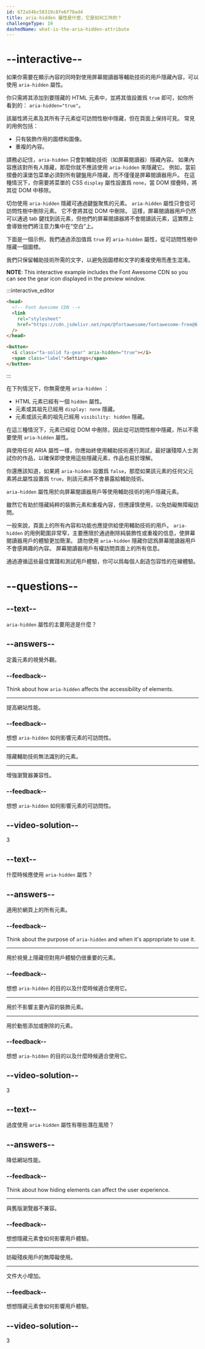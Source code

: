 ```yaml
---
id: 672a54bc58319c8fe6f78ad4
title: aria-hidden 屬性是什麼，它是如何工作的？
challengeType: 19
dashedName: what-is-the-aria-hidden-attribute
---
```


# --interactive--

如果你需要在顯示內容的同時對使用屏幕閱讀器等輔助技術的用戶隱藏內容，可以使用 `aria-hidden` 屬性。

你只需將其添加到要隱藏的 HTML 元素中，並將其值設置爲 `true` 即可，如你所看到的： `aria-hidden="true"`。

該屬性將元素及其所有子元素從可訪問性樹中隱藏，但在頁面上保持可見。 常見的用例包括：

- 只有裝飾作用的圖標和圖像。
- 重複的內容。

請務必記住，`aria-hidden` 只會對輔助技術（如屏幕閱讀器）隱藏內容。 如果內容應該對所有人隱藏，那麼你就不應該使用 `aria-hidden` 來隱藏它。 例如，當前摺疊的漢堡包菜單必須對所有鍵盤用戶隱藏，而不僅僅是屏幕閱讀器用戶。 在這種情況下，你需要將菜單的 CSS `display` 屬性設置爲 `none`，當 DOM 摺疊時，將其從 DOM 中移除。

切勿使用 `aria-hidden` 隱藏可通過鍵盤聚焦的元素。 `aria-hidden` 屬性只會從可訪問性樹中刪除元素。 它不會將其從 DOM 中刪除。 這樣，屏幕閱讀器用戶仍然可以通過 tab 鍵找到該元素，但他們的屏幕閱讀器將不會閱讀該元素，這實際上會導致他們將注意力集中在“空白”上。

下面是一個示例，我們通過添加值爲 `true` 的 `aria-hidden` 屬性，從可訪問性樹中隱藏一個圖標。

我們只保留輔助技術所需的文字，以避免因圖標和文字的重複使用而產生混淆。

**NOTE**: This interactive example includes the Font Awesome CDN so you can see the gear icon displayed in the preview window.

:::interactive_editor

```html
<head>
  <!-- Font Awesome CDN -->
  <link
    rel="stylesheet"
    href="https://cdn.jsdelivr.net/npm/@fortawesome/fontawesome-free@6.5.0/css/all.min.css"
  />
</head>

<button>
  <i class="fa-solid fa-gear" aria-hidden="true"></i>
  <span class="label">Settings</span>
</button>
```

:::

在下列情況下，你無需使用 `aria-hidden` ：

- HTML 元素已經有一個 `hidden` 屬性。
- 元素或其祖先已經用 `display: none` 隱藏。
- 元素或該元素的祖先已經用 `visibility: hidden` 隱藏。

在這三種情況下，元素已經從 DOM 中刪除，因此從可訪問性樹中隱藏，所以不需要使用 `aria-hidden` 屬性。

與使用任何 ARIA 屬性一樣，你應始終使用輔助技術進行測試，最好讓殘障人士測試你的作品，以確保即使使用這些隱藏元素，作品也易於理解。

你還應該知道，如果將 `aria-hidden` 設置爲 `false`，那麼如果該元素的任何父元素將此屬性設置爲 `true`，則該元素將不會暴露給輔助技術。

`aria-hidden` 屬性用於向屏幕閱讀器用戶等使用輔助技術的用戶隱藏元素。

雖然它有助於隱藏純粹的裝飾元素和重複內容，但應謹慎使用，以免妨礙無障礙訪問。

一般來說，頁面上的所有內容和功能也應提供給使用輔助技術的用戶。 `aria-hidden` 的用例範圍非常窄，主要應限於通過刪除純裝飾性或重複的信息，使屏幕閱讀器用戶的體驗更加簡潔。 請勿使用 `aria-hidden` 隱藏你認爲屏幕閱讀器用戶不會感興趣的內容。 屏幕閱讀器用戶有權訪問頁面上的所有信息。

通過遵循這些最佳實踐和測試用戶體驗，你可以爲每個人創造包容性的在線體驗。

# --questions--

## --text--

`aria-hidden` 屬性的主要用途是什麼？

## --answers--

定義元素的視覺外觀。

### --feedback--

Think about how `aria-hidden` affects the accessibility of elements.

---

提高網站性能。

### --feedback--

想想 `aria-hidden` 如何影響元素的可訪問性。

---

隱藏輔助技術無法識別的元素。

---

增強瀏覽器兼容性。

### --feedback--

想想 `aria-hidden` 如何影響元素的可訪問性。

## --video-solution--

3

## --text--

什麼時候應使用 `aria-hidden` 屬性？

## --answers--

適用於網頁上的所有元素。

### --feedback--

Think about the purpose of `aria-hidden` and when it's appropriate to use it.

---

用於視覺上隱藏但對用戶體驗仍很重要的元素。

### --feedback--

想想 `aria-hidden` 的目的以及什麼時候適合使用它。

---

用於不影響主要內容的裝飾元素。

---

用於動態添加或刪除的元素。

### --feedback--

想想 `aria-hidden` 的目的以及什麼時候適合使用它。

## --video-solution--

3

## --text--

過度使用 `aria-hidden` 屬性有哪些潛在風險？

## --answers--

降低網站性能。

### --feedback--

Think about how hiding elements can affect the user experience.

---

與舊版瀏覽器不兼容。

### --feedback--

想想隱藏元素會如何影響用戶體驗。

---

妨礙殘疾用戶的無障礙使用。

---

文件大小增加。

### --feedback--

想想隱藏元素會如何影響用戶體驗。

## --video-solution--

3

